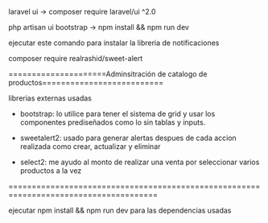 laravel ui -> composer require laravel/ui ^2.0

php artisan ui bootstrap -> npm install && npm run dev

ejecutar este comando para instalar la libreria de notificaciones 

composer require realrashid/sweet-alert


=====================Adminsitración de catalogo de productos==========================

librerias externas usadas

- bootstrap: lo utilice para tener el sistema de grid y usar los
  componentes prediseñados como lo sin tablas y inputs.

- sweetalert2: usado para generar alertas despues de cada accion realizada 
  como crear,  actualizar y eliminar 

- select2: me ayudo al monto de realizar una venta por seleccionar 
  varios   productos       a     la  vez



======================================================================================

ejecutar npm install && npm run dev para las dependencias usadas

